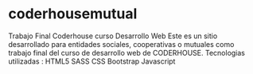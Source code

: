 # coderhousemutual
Trabajo Final Coderhouse curso Desarrollo Web
Este es un sitio desarrollado para entidades sociales, cooperativas o mutuales como trabajo final del curso de desarrollo web de CODERHOUSE.
Tecnologias utilizadas : HTML5
                         SASS
                         CSS
                         Bootstrap
                         Javascript
